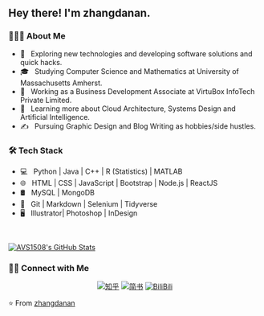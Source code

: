 <h2> Hey there! I'm zhangdanan.</h2>

<h3> 👨🏻‍💻 About Me </h3>

- 🤔 &nbsp; Exploring new technologies and developing software solutions and quick hacks.
- 🎓 &nbsp; Studying Computer Science and Mathematics at University of Massachusetts Amherst.
- 💼 &nbsp; Working as a Business Development Associate at VirtuBox InfoTech Private Limited.
- 🌱 &nbsp; Learning more about Cloud Architecture, Systems Design and Artificial Intelligence.
- ✍️ &nbsp; Pursuing Graphic Design and Blog Writing as hobbies/side hustles.

<h3>🛠 Tech Stack</h3>

- 💻 &nbsp; Python | Java | C++ | R (Statistics) | MATLAB
- 🌐 &nbsp; HTML | CSS | JavaScript | Bootstrap | Node.js | ReactJS
- 🛢 &nbsp; MySQL | MongoDB
- 🔧 &nbsp; Git | Markdown | Selenium | Tidyverse
- 🖥 &nbsp; Illustrator| Photoshop | InDesign

<br/>

[![AVS1508's GitHub Stats](https://github-readme-stats.vercel.app/api?username=zhangdanan&show_icons=true)](https://github.com/zhangdanan)

<h3> 🤝🏻 Connect with Me </h3>

<p align="center">
<a href="https://www.zhihu.com/people/feng-pei-ban-de-xia-tian/"><img alt="知乎" src="https://img.shields.io/badge/Website-www.adityavsingh.com-blue?style=flat-square&logo=google-chrome"></a>
<a href="https://www.jianshu.com/u/35cb7bd5a133/"><img alt="简书" src="https://img.shields.io/badge/LinkedIn-Aditya%20Vikram%20Singh-blue?style=flat-square&logo=LinkedIn"></a>
<a href="https://space.bilibili.com/207495874?spm_id_from=333.851.b_696e7465726e6174696f6e616c486561646572.10/"><img alt="BiliBili" src="https://img.shields.io/badge/Instagram-adityavs__-blue?style=flat-square&logo=Instagram"></a>
</p>

⭐️ From [zhangdanan](https://github.com/zhangdanan)
